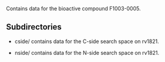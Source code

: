 Contains data for the bioactive compound F1003-0005.

## Subdirectories

- cside/ contains data for the C-side search space on rv1821.

- nside/ contains data for the N-side search space on rv1821.

